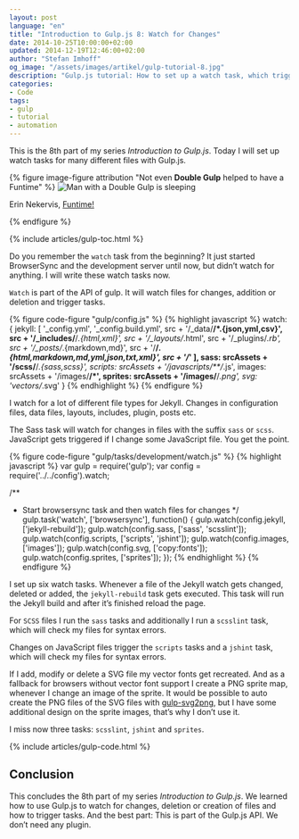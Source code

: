 ```yaml
---
layout: post
language: "en"
title: "Introduction to Gulp.js 8: Watch for Changes"
date: 2014-10-25T10:00:00+02:00
updated: 2014-12-19T12:46:00+02:00
author: "Stefan Imhoff"
og_image: "/assets/images/artikel/gulp-tutorial-8.jpg"
description: "Gulp.js tutorial: How to set up a watch task, which triggers other tasks on file changes"
categories:
- Code
tags:
- gulp
- tutorial
- automation
---
```


This is the 8th part of my series *Introduction to Gulp.js*. Today I will set up watch tasks for many different files with Gulp.js.

{% figure image-figure attribution "Not even <strong>Double Gulp</strong> helped to have a Funtime" %}
<img src="/assets/images/artikel/gulp-tutorial-8.jpg" alt="Man with a Double Gulp is sleeping">
<p class="attribution-text"><i class="icon-cc"></i> Erin Nekervis, <a href="https://www.flickr.com/photos/theeerin/4701912791">Funtime!</a></p>
{% endfigure %}

{% include articles/gulp-toc.html %}

Do you remember the `watch` task from the beginning? It just started BrowserSync and the development server until now, but didn’t watch for anything. I will write these watch tasks now.

`Watch` is part of the API of gulp. It will watch files for changes, addition or deletion and trigger tasks.

{% figure code-figure "gulp/config.js" %}
{% highlight javascript %}
watch: {
  jekyll: [
    '_config.yml',
    '_config.build.yml',
    src + '/_data/**/*.{json,yml,csv}',
    src + '/_includes/**/*.{html,xml}',
    src + '/_layouts/*.html',
    src + '/_plugins/*.rb',
    src + '/_posts/*.{markdown,md}',
    src + '/**/*.{html,markdown,md,yml,json,txt,xml}',
    src + '/*'
  ],
  sass:    srcAssets + '/scss/**/*.{sass,scss}',
  scripts: srcAssets + '/javascripts/**/*.js',
  images:  srcAssets + '/images/**/*',
  sprites: srcAssets + '/images/**/*.png',
  svg:     'vectors/*.svg'
}
{% endhighlight %}
{% endfigure %}

I watch for a lot of different file types for Jekyll. Changes in configuration files, data files, layouts, includes, plugin, posts etc.

The Sass task will watch for changes in files with the suffix `sass` or `scss`. JavaScript gets triggered if I change some JavaScript file. You get the point.

{% figure code-figure "gulp/tasks/development/watch.js" %}
{% highlight javascript %}
var gulp   = require('gulp');
var config = require('../../config').watch;

/**
 * Start browsersync task and then watch files for changes
 */
gulp.task('watch', ['browsersync'], function() {
  gulp.watch(config.jekyll,  ['jekyll-rebuild']);
  gulp.watch(config.sass,    ['sass', 'scsslint']);
  gulp.watch(config.scripts, ['scripts', 'jshint']);
  gulp.watch(config.images,  ['images']);
  gulp.watch(config.svg,     ['copy:fonts']);
  gulp.watch(config.sprites, ['sprites']);
});
{% endhighlight %}
{% endfigure %}

I set up six watch tasks. Whenever a file of the Jekyll watch gets changed, deleted or added, the `jekyll-rebuild` task gets executed. This task will run the Jekyll build and after it’s finished reload the page.

For `SCSS` files I run the `sass` tasks and additionally I run a `scsslint` task, which will check my files for syntax errors.

Changes on JavaScript files trigger the `scripts` tasks and a `jshint` task, which will check my files for syntax errors.

If I add, modify or delete a SVG file my vector fonts get recreated. And as a fallback for browsers without vector font support I create a PNG sprite map, whenever I change an image of the sprite. It would be possible to auto create the PNG files of the SVG files with [gulp-svg2png](https://www.npmjs.org/package/gulp-svg2png/), but I have some additional design on the sprite images, that’s why I don’t use it.

I miss now three tasks: `scsslint`, `jshint` and `sprites`.

{% include articles/gulp-code.html %}

## Conclusion
This concludes the 8th part of my series *Introduction to Gulp.js*. We learned how to use Gulp.js to watch for changes, deletion or creation of files and how to trigger tasks. And the best part: This is part of the Gulp.js API. We don’t need any plugin.
